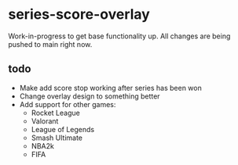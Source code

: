 # series-score-overlay
Work-in-progress to get base functionality up. All changes are being pushed to main right now.

## todo
* Make add score stop working after series has been won
* Change overlay design to something better
* Add support for other games:
  - Rocket League
  - Valorant
  - League of Legends
  - Smash Ultimate
  - NBA2k
  - FIFA
